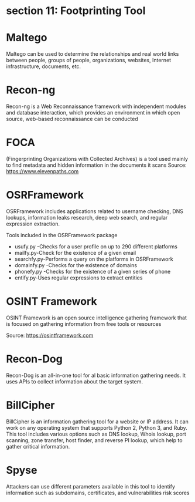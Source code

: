 # section 11: Footprinting Tool
# Maltego 
Maltego can be used to determine the relationships and real world links between people, groups of people, organizations, websites, Internet infrastructure, documents, etc.

# Recon-ng 
Recon-ng is a Web Reconnaissance framework with
independent modules and database interaction, 
which provides an environment in which open source, web-based reconnaissance can be conducted

# FOCA 
(Fingerprinting Organizations with Collected Archives) is a tool used mainly to find metadata and hidden information in the documents it scans
Source: https://www.elevenpaths.com

# OSRFramework 
OSRFramework includes applications related to username checking, DNS lookups, information leaks research, deep web search, and regular expression extraction.

Tools included in the OSRFramework package
- usufy.py -Checks for a user profile on up to 290 different platforms
- mailfy.py-Check for the existence of a given email
- searchfy.py-Performs a query on the platforms in OSRFramework
- domainfy.py -Checks for the existence of domains
- phonefy.py -Checks for the existence of a given series of phone
- entify.py-Uses regular expressions to extract entities

# OSINT Framework
OSINT Framework is an open source intelligence gathering framework that is focused on gathering information from free tools or resources

Source: https://osintframework.com

# Recon-Dog 
Recon-Dog is an all-in-one tool for al basic information gathering needs. It uses APIs to collect information about the target system. 

# BillCipher 
BillCipher is an information gathering tool for a website or IP address. It can work on any operating system that supports Python 2, Python 3, and Ruby. This tool includes various options such as DNS lookup, Whois lookup, port scanning, zone transfer, host finder, and reverse
PI lookup, which help to gather critical information.
# Spyse
Attackers can use different parameters available in this  tool to identify information such as subdomains, certificates, and vulnerabilities risk scores
